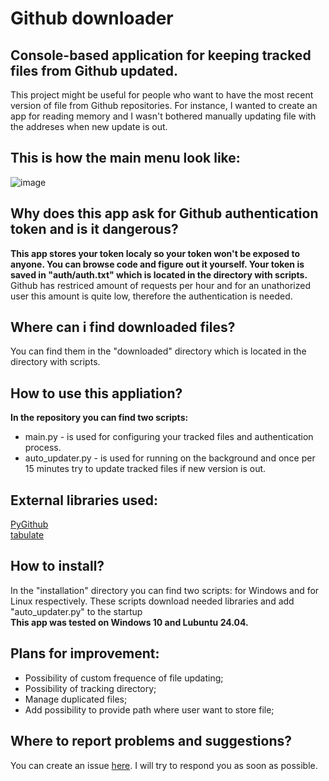 # Github downloader

## Console-based application for keeping tracked files from Github updated.

This project might be useful for people who want to have the most recent version of file from Github repositories.
For instance, I wanted to create an app for reading memory and I wasn't bothered manually updating file with the addreses when new update is out.

## This is how the main menu look like:
![image](https://github.com/user-attachments/assets/530fe2a8-8c47-48e7-850f-91916db1e96c)

## Why does this app ask for Github authentication token and is it dangerous?
**This app stores your token localy so your token won't be exposed to anyone. You can browse code and figure out it yourself. Your token is saved in "auth/auth.txt" which is located in the directory with scripts.**\
Github has restriced amount of requests per hour and for an unathorized user this amount is quite low, therefore the authentication is needed.

## Where can i find downloaded files?
You can find them in the "downloaded" directory which is located in the directory with scripts.

## How to use this appliation?
**In the repository you can find two scripts:**
  - main.py - is used for configuring your tracked files and authentication process.
  - auto_updater.py - is used for running on the background and once per 15 minutes try to update tracked files if new version is out.

## External libraries used:
[PyGithub](https://pypi.org/project/PyGithub)\
[tabulate](https://pypi.org/project/tabulate)

## How to install?
In the "installation" directory you can find two scripts: for Windows and for Linux respectively. These scripts download needed libraries and add "auto_updater.py" to the startup\
**This app was tested on Windows 10 and Lubuntu 24.04.**

## Plans for improvement:
  - Possibility of custom frequence of file updating;
  - Possibility of tracking directory;
  - Manage duplicated files;
  - Add possibility to provide path where user want to store file;
    
## Where to report problems and suggestions?
You can create an issue [here](https://github.com/revel111/GithubDownloader/issues). I will try to respond you as soon as possible.
